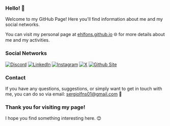 ### Hello! 👋

Welcome to my GitHub Page! Here you'll find information about me and my social networks.

You can visit my personal page at [ehlfons.github.io](https://ehlfons.github.io) 🌐 for more details about me and my activities.

### Social Networks

[![Discord](https://img.shields.io/badge/Discord-%23768bd3?style=for-the-badge&logo=discord&logoColor=white)](https://discord.com/users/510027815694106635)
[![LinkedIn](https://img.shields.io/badge/Linkedin-%230d78b0?style=for-the-badge&logo=linkedin&logoColor=white)](https://linkedin.com/in/sergio-alfonso-deltell)
[![Instagram](https://img.shields.io/badge/Instagram-E4405F?style=for-the-badge&logo=instagram&logoColor=white)](https://instagram.com/ehlfons.designs)
[![X](https://img.shields.io/badge/X-000000?style=for-the-badge&logo=x&logoColor=white)](https://x.com/ehlfonsdesigns)
[![Github Site](https://img.shields.io/badge/GitHub-100000?style=for-the-badge&logo=github&logoColor=white)](https://ehlfons.github.io)

### Contact

If you have any questions, suggestions, or simply want to get in touch with me, you can do so via email: [sergiolfns01@gmail.com](mailto:sergiolfns01@gmail.com) 📧

### Thank you for visiting my page!

I hope you find something interesting here. 😊
